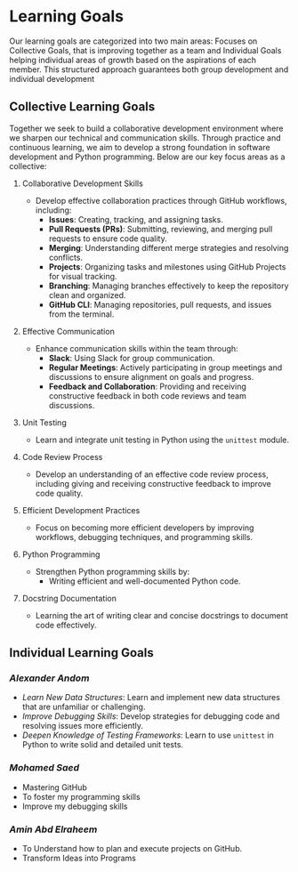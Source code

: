 # Learning Goals

Our learning goals are categorized into two main areas: Focuses on Collective
Goals, that is improving together as a team and Individual Goals helping
individual areas of growth based on the aspirations of each member. This
structured approach guarantees both group development and individual development

## Collective Learning Goals

Together we seek to build a collaborative development environment where we
sharpen our technical and communication skills. Through practice and continuous
learning, we aim to develop a strong foundation in software development and Python
programming. Below are our key focus areas as a collective:

1. Collaborative Development Skills

    - Develop effective collaboration practices through GitHub workflows, including:
        - **Issues**: Creating, tracking, and assigning tasks.
        - **Pull Requests (PRs)**: Submitting, reviewing, and merging pull
        requests to ensure code quality.
        - **Merging**: Understanding different merge strategies and resolving conflicts.
        - **Projects**: Organizing tasks and milestones using GitHub Projects
        for visual tracking.
        - **Branching**: Managing branches effectively to keep the repository
        clean and organized.
        - **GitHub CLI**: Managing repositories, pull requests, and issues from
        the terminal.

2. Effective Communication

    - Enhance communication skills within the team through:
        - **Slack**: Using Slack for group communication.
        - **Regular Meetings**: Actively participating in group meetings and
        discussions to ensure alignment on goals and progress.
        - **Feedback and Collaboration**: Providing and receiving constructive
        feedback in both code reviews and team discussions.

3. Unit Testing

    - Learn and integrate unit testing in Python using the `unittest` module.

4. Code Review Process

    - Develop an understanding of an effective code review process, including
    giving and receiving constructive feedback to improve code quality.

5. Efficient Development Practices

    - Focus on becoming more efficient developers by improving workflows,
    debugging techniques, and programming skills.

6. Python Programming

    - Strengthen Python programming skills by:
        - Writing efficient and well-documented Python code.

7. Docstring Documentation

    - Learning the art of writing clear and concise docstrings to document code effectively.

## Individual Learning Goals

### *Alexander Andom*

- *Learn New Data Structures*: Learn and implement new data structures that are
unfamiliar or challenging.
- *Improve Debugging Skills*: Develop strategies for debugging code and
resolving issues more efficiently.
- *Deepen Knowledge of Testing Frameworks*: Learn to use `unittest` in Python
to write solid and detailed unit tests.

### *Mohamed Saed*

- Mastering GitHub
- To foster my programming skills
- Improve my debugging skills

### *Amin Abd Elraheem*

- To Understand how to plan and execute projects on GitHub.
- Transform Ideas into Programs
